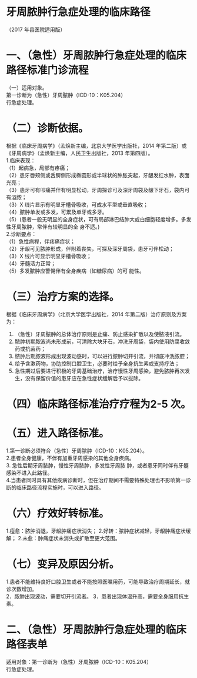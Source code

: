 # 牙周脓肿行急症处理的临床路径  
（2017 年县医院适用版）  
# 一、（急性）牙周脓肿行急症处理的临床路径标准门诊流程  
（一）适用对象。  
第一诊断为（急性）牙周脓肿（ICD-10：K05.204）  
行急症处理。  
# （二）诊断依据。  
根据《临床牙周病学》（孟焕新主编，北京大学医学出版社，2014 年第二版）或《牙周病学》（孟焕新主编，人民卫生出版社，2013 年第四版）。  
1.临床表现：  
（1）起病急，局部有疼痛；  
（2）患牙唇颊侧或舌腭侧形成椭圆形或半球状的肿胀突起，牙龈发红水肿，表面光亮；  
（3）患牙可有叩痛并伴有明显松动，牙周探诊可及深牙周袋及龈下牙石，袋内可有溢脓；  
（3）X 线片显示有明显牙槽骨吸收，可成水平型或垂直吸收；  
（4）脓肿单发或多发，可累及单牙或多牙。  
（5）(患者一般无明显的全身症状，可有局部淋巴结肿大或白细胞轻度增多。多发性牙周脓肿，常伴有较明显的全 身不适。)  
2.诊断要点：  
（1）急性病程，伴疼痛症状；  
（2）牙龈可见脓肿形成，伴附着丧失，可探及深牙周袋，患牙可伴松动；  
（3）X 线片可显示明显牙槽骨吸收；  
（4）牙髓活力正常；  
（5）多发脓肿应警惕伴有全身疾病（如糖尿病）的可 能性。  
# （三）治疗方案的选择。  
根据《临床牙周病学》（北京大学医学出版社，2014 年第二版）治疗原则及方案为：  
1. （急性）牙周脓肿的总体治疗原则是止痛、防止感染扩散以及使脓液引流。  
2. 脓肿初期脓液尚未形成前，可清除大块牙石，冲洗牙周袋，袋内使用防腐收敛药或抗菌药；  
3. 脓肿后期脓液形成出现波动感时，可以进行脓肿切开引流，并彻底冲洗脓腔；  
4. 给予含漱药物，协助控制口腔卫生，必要时给予全身抗生素或支持疗法；  
5. 急性期过后要进行积极的牙周基础治疗，治疗慢性牙周感染，避免脓肿再次发生，没有保留价值的患牙应在急性症状缓解后予以拔除。  
# （四）临床路径标准治疗疗程为2-5 次。  
# （五）进入路径标准。  
1.第一诊断必须符合（急性）牙周脓肿（ICD-10：K05.204）。  
2.患者全身健康，不伴有加重牙周感染的其他全身疾病。  
3.   急性后期牙周脓肿，慢性牙周脓肿，多发性牙周脓 肿，或者患牙同时伴有牙髓感染不进入此路径。  
4.当患者同时具有其他疾病诊断时，但在治疗期间不需要特殊处理也不影响第一诊断的临床路径流程实施时，可以进入路径。  
# （六）疗效好转标准。  
1.痊愈：脓肿消退，牙龈肿痛症状消失；  2.好转：脓肿症状减轻，牙龈肿痛症状缓解；  2.未愈：肿痛症状未消失或扩散至更大范围。  
# （七）变异及原因分析。  
1.患者不能维持良好口腔卫生或者不能按照医嘱用药，可能导致治疗周期延长，就诊次数增加。  
2．脓肿出现波动，需要切开引流者。 3．患者出现体温升高，需要全身服用抗生素。  
# 二、（急性）牙周脓肿行急症处理的临床路径表单  
适用对象：第一诊断为（急性）牙周脓肿（ICD-10：K05.204）  
行急症处理。  
